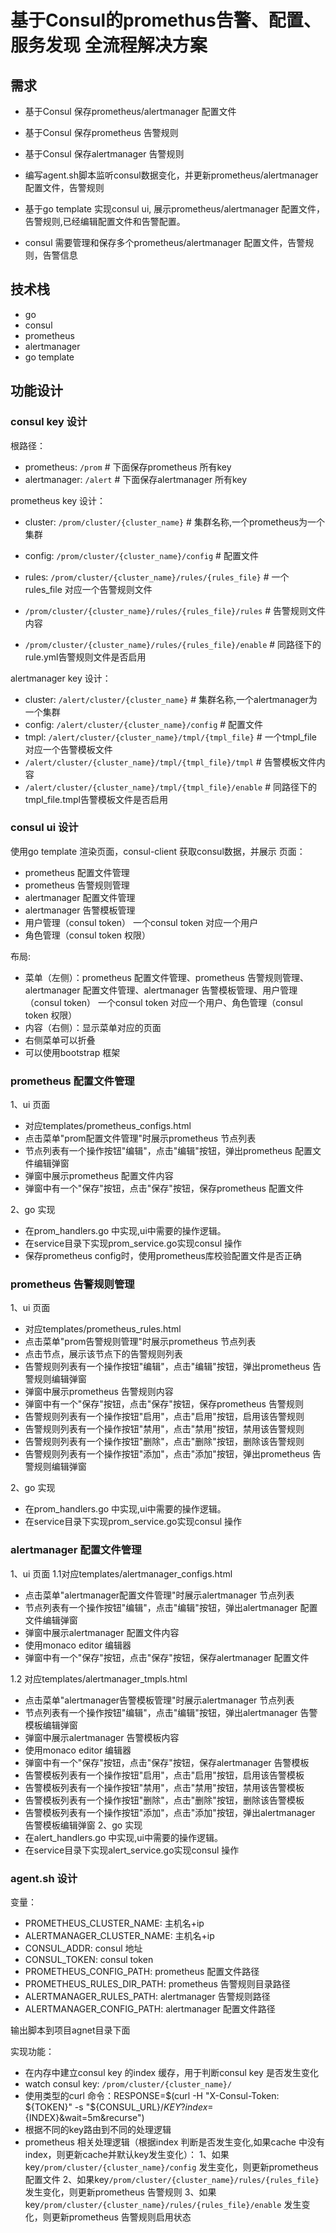 # 基于Consul的promethus告警、配置、服务发现 全流程解决方案

## 需求
- 基于Consul 保存prometheus/alertmanager 配置文件
- 基于Consul 保存prometheus 告警规则
- 基于Consul 保存alertmanager 告警规则
- 编写agent.sh脚本监听consul数据变化，并更新prometheus/alertmanager 配置文件，告警规则
- 基于go template 实现consul ui, 展示prometheus/alertmanager 配置文件，告警规则,已经编辑配置文件和告警配置。

- consul 需要管理和保存多个prometheus/alertmanager 配置文件，告警规则，告警信息

## 技术栈
- go
- consul
- prometheus
- alertmanager
- go template

## 功能设计
### consul key 设计
根路径：
- prometheus: `/prom`  # 下面保存prometheus 所有key
- alertmanager: `/alert` # 下面保存alertmanager 所有key

prometheus key 设计：
- cluster: `/prom/cluster/{cluster_name}` # 集群名称,一个prometheus为一个集群

- config: `/prom/cluster/{cluster_name}/config` # 配置文件
- rules: `/prom/cluster/{cluster_name}/rules/{rules_file}` # 一个rules_file 对应一个告警规则文件
- `/prom/cluster/{cluster_name}/rules/{rules_file}/rules` # 告警规则文件内容
- `/prom/cluster/{cluster_name}/rules/{rules_file}/enable` # 同路径下的rule.yml告警规则文件是否启用

alertmanager key 设计：
- cluster: `/alert/cluster/{cluster_name}` # 集群名称,一个alertmanager为一个集群
- config: `/alert/cluster/{cluster_name}/config` # 配置文件
- tmpl: `/alert/cluster/{cluster_name}/tmpl/{tmpl_file}` # 一个tmpl_file 对应一个告警模板文件
- `/alert/cluster/{cluster_name}/tmpl/{tmpl_file}/tmpl` # 告警模板文件内容
- `/alert/cluster/{cluster_name}/tmpl/{tmpl_file}/enable` # 同路径下的tmpl_file.tmpl告警模板文件是否启用


### consul ui 设计
使用go template 渲染页面，consul-client 获取consul数据，并展示
页面：
- prometheus 配置文件管理
- prometheus 告警规则管理
- alertmanager 配置文件管理
- alertmanager 告警模板管理
- 用户管理（consul token） 一个consul token 对应一个用户
- 角色管理（consul token 权限）

布局:
- 菜单（左侧）：prometheus 配置文件管理、prometheus 告警规则管理、alertmanager 配置文件管理、alertmanager 告警模板管理、用户管理（consul token） 一个consul token 对应一个用户、角色管理（consul token 权限）
- 内容（右侧）：显示菜单对应的页面
- 右侧菜单可以折叠
- 可以使用bootstrap 框架



### prometheus 配置文件管理
1、ui 页面
- 对应templates/prometheus_configs.html
- 点击菜单"prom配置文件管理"时展示prometheus 节点列表
- 节点列表有一个操作按钮"编辑"，点击"编辑"按钮，弹出prometheus 配置文件编辑弹窗
- 弹窗中展示prometheus 配置文件内容
- 弹窗中有一个"保存"按钮，点击"保存"按钮，保存prometheus 配置文件

2、go 实现
- 在prom_handlers.go 中实现,ui中需要的操作逻辑。
- 在service目录下实现prom_service.go实现consul 操作
- 保存prometheus config时，使用prometheus库校验配置文件是否正确


### prometheus 告警规则管理
1、ui 页面
- 对应templates/prometheus_rules.html
- 点击菜单"prom告警规则管理"时展示prometheus 节点列表
- 点击节点，展示该节点下的告警规则列表
- 告警规则列表有一个操作按钮"编辑"，点击"编辑"按钮，弹出prometheus 告警规则编辑弹窗
- 弹窗中展示prometheus 告警规则内容
- 弹窗中有一个"保存"按钮，点击"保存"按钮，保存prometheus 告警规则
- 告警规则列表有一个操作按钮"启用"，点击"启用"按钮，启用该告警规则
- 告警规则列表有一个操作按钮"禁用"，点击"禁用"按钮，禁用该告警规则
- 告警规则列表有一个操作按钮"删除"，点击"删除"按钮，删除该告警规则
- 告警规则列表有一个操作按钮"添加"，点击"添加"按钮，弹出prometheus 告警规则编辑弹窗

2、go 实现
- 在prom_handlers.go 中实现,ui中需要的操作逻辑。
- 在service目录下实现prom_service.go实现consul 操作


### alertmanager 配置文件管理
1、ui 页面
1.1对应templates/alertmanager_configs.html
- 点击菜单"alertmanager配置文件管理"时展示alertmanager 节点列表
- 节点列表有一个操作按钮"编辑"，点击"编辑"按钮，弹出alertmanager 配置文件编辑弹窗
- 弹窗中展示alertmanager 配置文件内容
- 使用monaco editor 编辑器
- 弹窗中有一个"保存"按钮，点击"保存"按钮，保存alertmanager 配置文件

1.2 对应templates/alertmanager_tmpls.html
- 点击菜单"alertmanager告警模板管理"时展示alertmanager 节点列表
- 节点列表有一个操作按钮"编辑"，点击"编辑"按钮，弹出alertmanager 告警模板编辑弹窗
- 弹窗中展示alertmanager 告警模板内容
- 使用monaco editor 编辑器
- 弹窗中有一个"保存"按钮，点击"保存"按钮，保存alertmanager 告警模板
- 告警模板列表有一个操作按钮"启用"，点击"启用"按钮，启用该告警模板
- 告警模板列表有一个操作按钮"禁用"，点击"禁用"按钮，禁用该告警模板
- 告警模板列表有一个操作按钮"删除"，点击"删除"按钮，删除该告警模板
- 告警模板列表有一个操作按钮"添加"，点击"添加"按钮，弹出alertmanager 告警模板编辑弹窗
2、go 实现
- 在alert_handlers.go 中实现,ui中需要的操作逻辑。
- 在service目录下实现alert_service.go实现consul 操作




### agent.sh 设计
变量：
- PROMETHEUS_CLUSTER_NAME: 主机名+ip
- ALERTMANAGER_CLUSTER_NAME: 主机名+ip
- CONSUL_ADDR: consul 地址
- CONSUL_TOKEN: consul token
- PROMETHEUS_CONFIG_PATH: prometheus 配置文件路径
- PROMETHEUS_RULES_DIR_PATH: prometheus 告警规则目录路径
- ALERTMANAGER_RULES_PATH: alertmanager 告警规则路径 
- ALERTMANAGER_CONFIG_PATH: alertmanager 配置文件路径

输出脚本到项目agnet目录下面

实现功能：
- 在内存中建立consul key 的index 缓存，用于判断consul key 是否发生变化
- watch consul key: `/prom/cluster/{cluster_name}/`
- 使用类型的curl 命令：RESPONSE=$(curl -H "X-Consul-Token: ${TOKEN}" -s "${CONSUL_URL}/${KEY}?index=${INDEX}&wait=5m&recurse")
- 根据不同的key路由到不同的处理逻辑
- prometheus 相关处理逻辑（根据index 判断是否发生变化,如果cache 中没有index，则更新cache并默认key发生变化）： 
1、如果key`/prom/cluster/{cluster_name}/config` 发生变化，则更新prometheus 配置文件
2、如果key`/prom/cluster/{cluster_name}/rules/{rules_file}` 发生变化，则更新prometheus 告警规则
3、如果key`/prom/cluster/{cluster_name}/rules/{rules_file}/enable` 发生变化，则更新prometheus 告警规则启用状态









